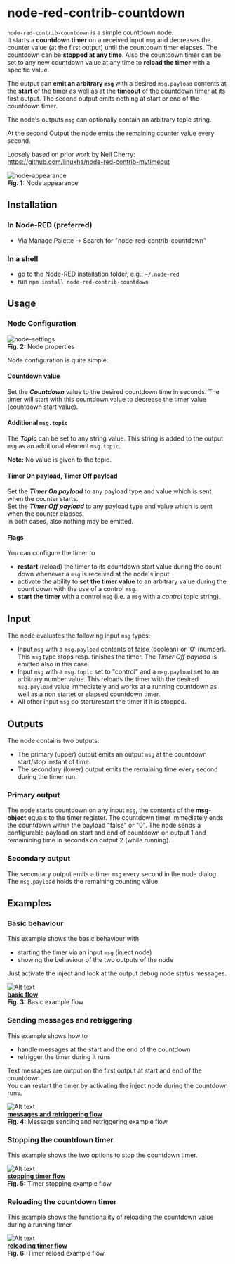 # node-red-contrib-countdown
`node-red-contrib-countdown` is a simple countdown node.  
It starts a **countdown timer** on a received input `msg` and decreases the counter value (at the first output) until the countdown timer elapses. The countdown can be **stopped at any time**. Also the countdown timer can be set to any new countdown value at any time to **reload the timer** with a specific value.

The output can **emit an arbitrary `msg`** with a desired `msg.payload` contents at the **start** of the timer as well as at the **timeout** of the countdown timer at its first output. The second output emits nothing at start or end of the countdown timer.  

The node's outputs `msg` can optionally contain an arbitrary topic string.

At the second Output the node emits the remaining counter value every second.

Loosely based on prior work by Neil Cherry: https://github.com/linuxha/node-red-contrib-mytimeout

![node-appearance](images/node-appearance.png "Node appearance")  
**Fig. 1:** Node appearance

<a name="installation"></a>
## Installation

<a name="installation_in_node-red"></a>
### In Node-RED (preferred)
* Via Manage Palette -> Search for "node-red-contrib-countdown"

<a name="installation_in_a_shell"></a>
### In a shell
* go to the Node-RED installation folder, e.g.: `~/.node-red`
* run `npm install node-red-contrib-countdown`

<a name="usage"></a>
## Usage

<a name="node_configuration"></a>
### Node Configuration

![node-settings](images/node-settings.png "Node properties")  
**Fig. 2:** Node properties

Node configuration is quite simple:

#### Countdown value
Set the ***Countdown*** value to the desired countdown time in seconds. The timer will start with this countdown value to decrease the timer value (countdown start value).

#### Additional `msg.topic`
The ***Topic*** can be set to any string value. This string is added to the output `msg` as an additional element `msg.topic`.  

**Note:** No value is given to the topic.

#### Timer On payload, Timer Off payload
Set the ***Timer On payload*** to any payload type and value which is sent when the counter starts.  
Set the ***Timer Off payload*** to any payload type and value which is sent when the counter elapses.  
In both cases, also nothing may be emitted.

#### Flags
You can configure the timer to
- **restart** (reload) the timer to its countdown start value during the count down whenever a `msg` is received at the node's input.
- activate the ability to **set the timer value** to an arbitrary value during the count down with the use of a control `msg`.
- **start the timer** with a control `msg` (i.e. a `msg` with a *control* topic string).



## Input
The node evaluates the following input `msg` types:
- Input `msg` with a `msg.payload` contents of false (boolean) or '0' (number).  
  This `msg` type stops resp. finishes the timer. The *Timer Off payload* is emitted also in this case.
- Input `msg` with a `msg.topic` set to "control" and a `msg.payload` set to an arbitrary number value. This reloads the timer with the desired `msg.payload` value immediately and works at a running countdown as well as a non startet or elapsed countdown timer.  
- All other input `msg` do start/restart the timer if it is stopped.


## Outputs
The node contains two outputs:
- The primary (upper) output emits an output `msg` at the countdown start/stop instant of time.
- The secondary (lower) output emits the remaining time every second during the timer run.

### Primary output
The node starts countdown on any input `msg`, the contents of the **msg-object** equals to the timer register. The countdown timer immediately ends the countdown within the payload "false" or "0".
The node sends a configurable payload on start and end of countdown on output 1 and remainining time in seconds on output 2 (while running).

### Secondary output

The secondary output emits a timer `msg` every second in the node dialog. The `msg.payload` holds the remaining counting válue.


## Examples

### Basic behaviour
This example shows the basic behaviour with
- starting the timer via an input `msg` (inject node)
- showing the behaviour of the two outputs of the node

Just activate the inject and look at the output debug node status messages.

![Alt text](images/flow-basic.png?raw=true "Basic flow")  
[**basic flow**](examples/FlowBasic.json)  
**Fig. 3:** Basic example flow


### Sending messages and retriggering
This example shows how to
- handle messages at the start and the end of the countdown
- retrigger the timer during it runs

Text messages are output on the first output at start and end of the countdown.  
You can restart the timer by activating the inject node during the countdown runs.

![Alt text](images/flow-retrigger-and-messages.png?raw=true "Sending messages and retrigger flow")  
[**messages and retriggering flow**](examples/FlowRetriggerAndMessages.json)  
**Fig. 4:** Message sending and retriggering example flow



### Stopping the countdown timer
This example shows the two options to stop the countdown timer.

![Alt text](images/flow-stop.png?raw=true "Stopping timer flow")  
[**stopping timer flow**](examples/FlowStop.json)  
**Fig. 5:** Timer stopping example flow



### Reloading the countdown timer
This example shows the functionality of reloading the countdown value during a running timer.


![Alt text](images/flow-reload.png?raw=true "Reloading timer flow")  
[**reloading timer flow**](examples/FlowReload.json)  
**Fig. 6:** Timer reload example flow
